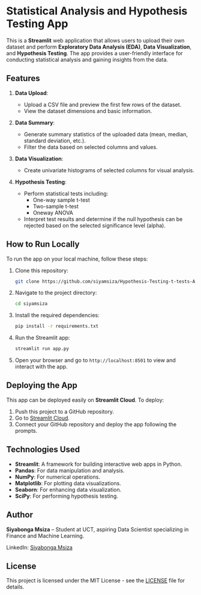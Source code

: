 # Statistical Analysis and Hypothesis Testing App

This is a **Streamlit** web application that allows users to upload their own dataset and perform **Exploratory Data Analysis (EDA)**, **Data Visualization**, and **Hypothesis Testing**. The app provides a user-friendly interface for conducting statistical analysis and gaining insights from the data.

## Features

1. **Data Upload**: 
   - Upload a CSV file and preview the first few rows of the dataset.
   - View the dataset dimensions and basic information.

2. **Data Summary**:
   - Generate summary statistics of the uploaded data (mean, median, standard deviation, etc.).
   - Filter the data based on selected columns and values.

3. **Data Visualization**:
   - Create univariate histograms of selected columns for visual analysis.

4. **Hypothesis Testing**:
   - Perform statistical tests including:
     - One-way sample t-test
     - Two-sample t-test
     - Oneway ANOVA
   - Interpret test results and determine if the null hypothesis can be rejected based on the selected significance level (alpha).

## How to Run Locally

To run the app on your local machine, follow these steps:

1. Clone this repository:
    ```bash
    git clone https://github.com/siyamsiza/Hypothesis-Testing-t-tests-ANOVA.git
    ```

2. Navigate to the project directory:
    ```bash
    cd siyamsiza
    ```

3. Install the required dependencies:
    ```bash
    pip install -r requirements.txt
    ```

4. Run the Streamlit app:
    ```bash
    streamlit run app.py
    ```

5. Open your browser and go to `http://localhost:8501` to view and interact with the app.

## Deploying the App

This app can be deployed easily on **Streamlit Cloud**. To deploy:
1. Push this project to a GitHub repository.
2. Go to [Streamlit Cloud](https://share.streamlit.io/).
3. Connect your GitHub repository and deploy the app following the prompts.

## Technologies Used

- **Streamlit**: A framework for building interactive web apps in Python.
- **Pandas**: For data manipulation and analysis.
- **NumPy**: For numerical operations.
- **Matplotlib**: For plotting data visualizations.
- **Seaborn**: For enhancing data visualization.
- **SciPy**: For performing hypothesis testing.

## Author

**Siyabonga Msiza** – Student at UCT, aspiring Data Scientist specializing in Finance and Machine Learning.

LinkedIn: [Siyabonga Msiza](https://www.linkedin.com/in/siyabonga-msiza-07506616a/)

## License

This project is licensed under the MIT License - see the [LICENSE](LICENSE) file for details.
